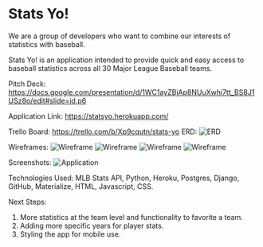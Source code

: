 <h1>
Stats Yo!
</h1>

We are a group of developers who want to combine our interests of statistics with baseball.

Stats Yo! is an application intended to provide quick and easy access to baseball statistics across all 30 Major League Baseball teams.

Pitch Deck:
https://docs.google.com/presentation/d/1WC1ayZBjAp8NUuXwhi7tt_BS8J1USz8o/edit#slide=id.p6

Application Link:
https://statsyo.herokuapp.com/

Trello Board:
https://trello.com/b/Xp9cqutn/stats-yo
ERD:
![ERD](./statsyo/main_app/static/images/ERD.png)

Wireframes:
![Wireframe](./statsyo/main_app/static/images/landingPage.png)
![Wireframe](./statsyo/main_app/static/images/secondPage.png)
![Wireframe](./statsyo/main_app/static/images/thirdPage.png)
![Wireframe](./statsyo/main_app/static/images/fourthPage.png)

Screenshots:
![Application](./statsyo/main_app/static/images/appScreenshot.png)


Technologies Used: MLB Stats API, Python, Heroku, Postgres, Django, GitHub, Materialize, HTML, Javascript, CSS.


Next Steps: 
1) More statistics at the team level and functionality to favorite a team.
2) Adding more specific years for player stats.
3) Styling the app for mobile use.
